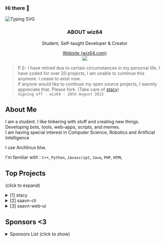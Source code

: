 ### Hi there 👋
![Typing SVG](https://readme-typing-svg.herokuapp.com?lines=Hello%2C+I+am+wiz64)

<p align="center">
  <h3 align="center">ABOUT wiz64</h3>
  
  <p align="center">
    Student, Self-taught Developer & Creator
    <br />
      
  <p align="center">
      <a href="https://wiz64.com" target="_blank">
      Website (wiz64.com)</a> <br>
      <a href="https://youtube.com/wiz64">
      <img src="https://img.shields.io/badge/YouTube-informational?style=for-the-badge&logo=YouTube&logoColor=white&color=000000&labelColor=EA4335"> 
      </a>
</p>
</p>

> P.S- I have retired due to certain circumstances in my personal life. I have coded for over 20 projects, I am unable to continue this anymore. I cease to exist now. <br>
> If anyone would like to continue my open source projects, I warmly appreciate that. Please fork. (Take care of [stacy](https://github.com/wiz64/stacy))<br>
`Signing off - wiz64 - 28th August 2022`

## About Me
I am a student. I like tinkering with stuff and creating new things.<br>
Developing bots, tools, web-apps, scripts, and memes. <br>
I am having special interest in Computer Science, Robotics and Artificial Intelligence<br>

I use Archlinux btw.

I'm familiar with : `C++`, `Python`, `Javascript`, `Java`, `PHP`, `HTML`

## Top Projects
(click to expand)
<details>
<summary>
   [1] stacy
 </summary>
<br>
Stacy is a little girl who can manage your everyday tasks like posting to social media, blog, channels. She can post memes on your behalf, serve you memes, music and jokes, drive away your emptyness.<br>
https://github.com/wiz64/stacy
</details>

<details>
<summary> 
  [2] saavn-cli
</summary>
<br>
Command Line tool to search, download MP3 songs from Saavn Library. Open-source and High Quality Music <br>
https://github.com/wiz64/saavn-cli
</details>

<details>
<summary> [3] saavn-web-ui </summary>
<br>
Modern, Clean & Fully Functional Music Player UI/Front-end for Saavn unofficial API <br>
https://github.com/wiz64/saavn-web-ui
</details>


## Sponsors <3
 <details>
<summary> Sponsors List (click to show) </summary>
<br>

  `DevinEdgar`, `Mullayam`

Thanks:

   `diaryofsid`
</details>

